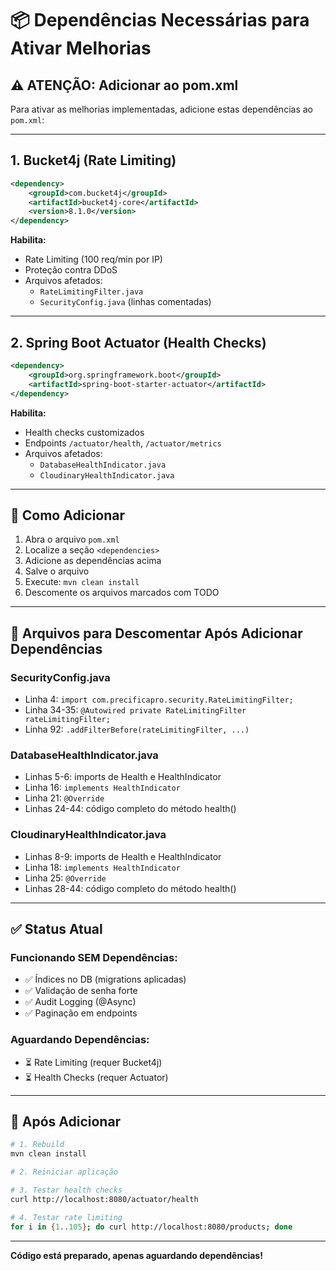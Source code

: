 # 📦 Dependências Necessárias para Ativar Melhorias

## ⚠️ ATENÇÃO: Adicionar ao pom.xml

Para ativar as melhorias implementadas, adicione estas dependências ao `pom.xml`:

---

## 1. Bucket4j (Rate Limiting)

```xml
<dependency>
    <groupId>com.bucket4j</groupId>
    <artifactId>bucket4j-core</artifactId>
    <version>8.1.0</version>
</dependency>
```

**Habilita:**
- Rate Limiting (100 req/min por IP)
- Proteção contra DDoS
- Arquivos afetados:
  - `RateLimitingFilter.java`
  - `SecurityConfig.java` (linhas comentadas)

---

## 2. Spring Boot Actuator (Health Checks)

```xml
<dependency>
    <groupId>org.springframework.boot</groupId>
    <artifactId>spring-boot-starter-actuator</artifactId>
</dependency>
```

**Habilita:**
- Health checks customizados
- Endpoints `/actuator/health`, `/actuator/metrics`
- Arquivos afetados:
  - `DatabaseHealthIndicator.java`
  - `CloudinaryHealthIndicator.java`

---

## 📝 Como Adicionar

1. Abra o arquivo `pom.xml`
2. Localize a seção `<dependencies>`
3. Adicione as dependências acima
4. Salve o arquivo
5. Execute: `mvn clean install`
6. Descomente os arquivos marcados com TODO

---

## 🔧 Arquivos para Descomentar Após Adicionar Dependências

### SecurityConfig.java
- Linha 4: `import com.precificapro.security.RateLimitingFilter;`
- Linha 34-35: `@Autowired private RateLimitingFilter rateLimitingFilter;`
- Linha 92: `.addFilterBefore(rateLimitingFilter, ...)`

### DatabaseHealthIndicator.java
- Linhas 5-6: imports de Health e HealthIndicator
- Linha 16: `implements HealthIndicator`
- Linha 21: `@Override`
- Linhas 24-44: código completo do método health()

### CloudinaryHealthIndicator.java
- Linhas 8-9: imports de Health e HealthIndicator
- Linha 18: `implements HealthIndicator`
- Linha 25: `@Override`
- Linhas 28-44: código completo do método health()

---

## ✅ Status Atual

### Funcionando SEM Dependências:
- ✅ Índices no DB (migrations aplicadas)
- ✅ Validação de senha forte
- ✅ Audit Logging (@Async)
- ✅ Paginação em endpoints

### Aguardando Dependências:
- ⏳ Rate Limiting (requer Bucket4j)
- ⏳ Health Checks (requer Actuator)

---

## 🚀 Após Adicionar

```bash
# 1. Rebuild
mvn clean install

# 2. Reiniciar aplicação

# 3. Testar health checks
curl http://localhost:8080/actuator/health

# 4. Testar rate limiting
for i in {1..105}; do curl http://localhost:8080/products; done
```

---

**Código está preparado, apenas aguardando dependências!**

